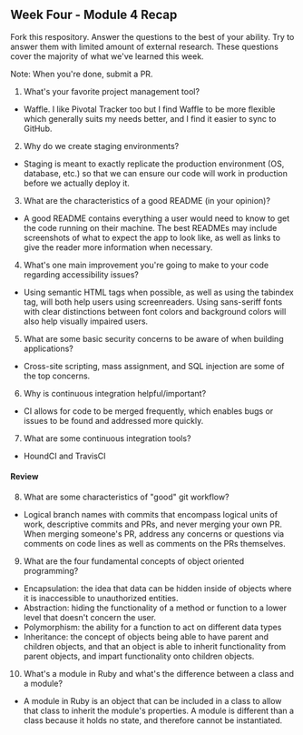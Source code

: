 ## Week Four - Module 4 Recap

Fork this respository. Answer the questions to the best of your ability. Try to answer them with limited amount of external research. These questions cover the majority of what we've learned this week. 

Note: When you're done, submit a PR. 

1. What's your favorite project management tool?
  * Waffle. I like Pivotal Tracker too but I find Waffle to be more flexible which generally suits my needs better, and I find it easier to sync to GitHub.
  
2. Why do we create staging environments?
  * Staging is meant to exactly replicate the production environment (OS, database, etc.) so that we can ensure our code will work in production before we actually deploy it.
  
3. What are the characteristics of a good README (in your opinion)?
  * A good README contains everything a user would need to know to get the code running on their machine. The best READMEs may include screenshots of what to expect the app to look like, as well as links to give the reader more information when necessary.
  
4. What's one main improvement you're going to make to your code regarding accessibility issues?
  * Using semantic HTML tags when possible, as well as using the tabindex tag, will both help users using screenreaders. Using sans-seriff fonts with clear distinctions between font colors and background colors will also help visually impaired users.
  
5. What are some basic security concerns to be aware of when building applications?
  * Cross-site scripting, mass assignment, and SQL injection are some of the top concerns.
  
6. Why is continuous integration helpful/important?
  * CI allows for code to be merged frequently, which enables bugs or issues to be found and addressed more quickly.
  
7. What are some continuous integration tools?
  * HoundCI and TravisCI

#### Review  

8. What are some characteristics of "good" git workflow?
  * Logical branch names with commits that encompass logical units of work, descriptive commits and PRs, and never merging your own PR. When merging someone's PR, address any concerns or questions via comments on code lines as well as comments on the PRs themselves.
  
9. What are the four fundamental concepts of object oriented programming?
  * Encapsulation: the idea that data can be hidden inside of objects where it is inaccessible to unauthorized entities.
  * Abstraction: hiding the functionality of a method or function to a lower level that doesn't concern the user.
  * Polymorphism: the ability for a function to act on different data types
  * Inheritance: the concept of objects being able to have parent and children objects, and that an object is able to inherit functionality from parent objects, and impart functionality onto children objects.
  
10. What's a module in Ruby and what's the difference between a class and a module?
  * A module in Ruby is an object that can be included in a class to allow that class to inherit the module's properties. A module is different than a class because it holds no state, and therefore cannot be instantiated.
